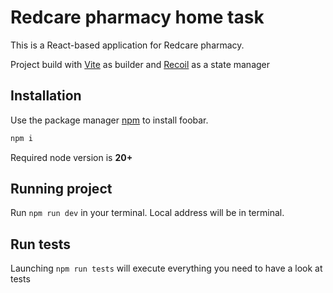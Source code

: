 # Redcare pharmacy home task

This is a React-based application for Redcare pharmacy.

Project build with [Vite](https://vitejs.dev/) as builder and [Recoil](https://recoiljs.org) as a state manager

## Installation

Use the package manager [npm](https://www.npmjs.com/) to install foobar.

```bash
npm i
```

Required node version is **20+**

## Running project

Run `npm run dev` in your terminal. Local address will be in terminal.

## Run tests

Launching `npm run tests` will execute everything you need to
have a look at tests
